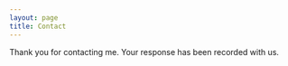 ```yaml
---
layout: page
title: Contact
---
```


Thank you for contacting me. Your response has been recorded with us.